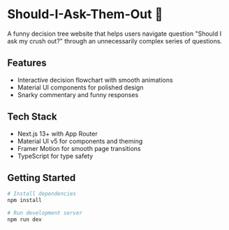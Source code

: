 # Should-I-Ask-Them-Out 🌹

A funny decision tree website that helps users navigate question "Should I ask my crush out?" through an unnecessarily complex series of questions.

## Features

- Interactive decision flowchart with smooth animations
- Material UI components for polished design
- Snarky commentary and funny responses

## Tech Stack

- Next.js 13+ with App Router
- Material UI v5 for components and theming
- Framer Motion for smooth page transitions
- TypeScript for type safety

## Getting Started

```bash
# Install dependencies
npm install

# Run development server
npm run dev
```
